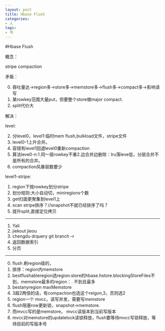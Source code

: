 ```yaml
---
layout: post
title: Hbase Flush
categories:
- 人
tags:
- 书
---
```




#Hbase Flush

概念：


stripe compaction

矛盾：

0. 吞吐量达->region多->store多->memstore多->flush多->compact多->影响读写
1. 某rowkey范围大量put，但要整个store做major compact.
2. split代价大

解决：

level:

2. 分level0，level1:临时mem flush,bulkload文件，stripe文件
7. level0-1上升合并。
4. 容错有level1回退level0重新compaction
9. 算法leve0-n:1.同一层rowkey不重2.边合并边删除：lru落leve低，分层合并不是所有的合并。
10. compaction风暴层数要少

level1-stripe:
1. region下按rowkey划分stripe
3. 划分规则:大小自动切，miniregions个数
5. get扫面更聚集到level1上
6. scan stripe排序？//snapshot不就已经排序了吗？
8. 提升split,直接定位拷贝




---------------


1. Yali
2. jiekout jieou 
3. chengdu drquery git branch –r 
4. 返回数据索引 
5. 分页 




-------

0. flush 刷region级的，
1. 排序：region内memstore 
2. bestflushableregion选region:store的hbase.hstore.blockingStoreFiles不到，memstore最多的region：. 不到且最多
3. bestanyregion maxMemstore
4. 3超2两倍的话，有compaction也选这个reigon,3，否则选2
5. region一个 mvcc，读写并发，需要写memstore
6. flush阻塞row更新锁，snapshot->memstore.
7. 而mvcc写的是memstore， mvcc读版本到当前写版本
8. mvcc对memstore的updatelock读锁释放，flush要等待mvcc写锁释放，等待目前的写版本号
